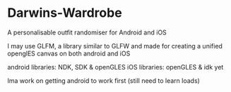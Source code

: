 # Darwins-Wardrobe
A personalisable outfit randomiser for Android and iOS

I may use GLFM, a library similar to GLFW and made for creating a unified openglES canvas on both android and iOS

android libraries:  NDK, SDK & openGLES
iOS libraries:      openGLES & idk yet

Ima work on getting android to work first (still need to learn loads)
